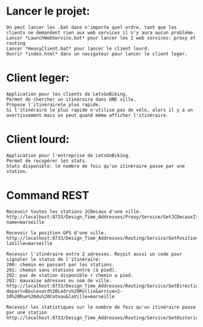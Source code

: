 # Lancer le projet:
	On peut lancer les .bat dans n'importe quel ordre, tant que les clients ne demandent rien aux web services il n'y aura aucun problème.
	Lancer *LaunchWebService.bat* pour lancer les 2 web services: proxy et routing
	Lancer *HeavyClient.bat* pour lancer le client lourd.
	Ouvrir *index.html* dans un navigateur pour lancer le client leger.
	
# Client leger:
	Application pour les clients de LetsGoBiking.
	Permet de chercher un itinéraire dans UNE ville.
	Propose l'itinérairele plus rapide.
	Si l'itinéraire le plus rapide n'utilise pas de vélo, alors il y a un avertissement mais on peut quand même afficher l'itinéraire.
	
# Client lourd:
	Application pour l'entreprise de LetsGoBiking.
	Permet de recupérer les stats.
	Stats disponible: le nombre de fois qu'un itinéraire passe par une station.
	
# Command REST
	Recevoir toutes les stations JCDecaux d'une ville.
	http://localhost:8733/Design_Time_Addresses/Proxy/Service/GetJCDecauxItemsByCity?name=marseille
	
	Recevoir la position GPS d'une ville.
	http://localhost:8733/Design_Time_Addresses/Routing/Service/GetPositionCityREST?laVille=marseille
	
	Recevoir l'itinéraire entre 2 adresses. Reçoit aussi un code pour signaler le status de l'itinéraire:
	200: chemin en passant par les stations.
	201: chemin sans stations entre (à pied).
	202: pas de station disponible + chemin a pied.
	203: mauvaise adresses ou nom de ville.
	http://localhost:8733/Design_Time_Addresses/Routing/Service/GetDirectionREST?depart=Boulevard%20Ledru%20Rollin&arrive=2-10%20Rue%20du%20Coteau&laVille=marseille
	
	Recevoir les statistiques sur le nombre de fois qu'un itinéraire passe par une station
	http://localhost:8733/Design_Time_Addresses/Routing/Service/GetHistoriqueStationsREST
	
	
	